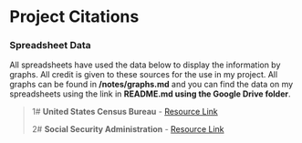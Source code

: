 # Project Citations

### Spreadsheet Data

All spreadsheets have used the data below to display the information by graphs.  All credit is given to these sources for the use in my project.  All graphs can be found in **/notes/graphs.md** and you can find the data on my spreadsheets using the link in **README.md using the Google Drive folder**.

> 1# **United States Census Bureau** - [Resource Link](https://www.census.gov/data/tables/time-series/demo/income-poverty/historical-income-people.html)
>
> 2# **Social Security Administration** - [Resource Link](https://www.ssa.gov/oact/STATS/table4c6.html)